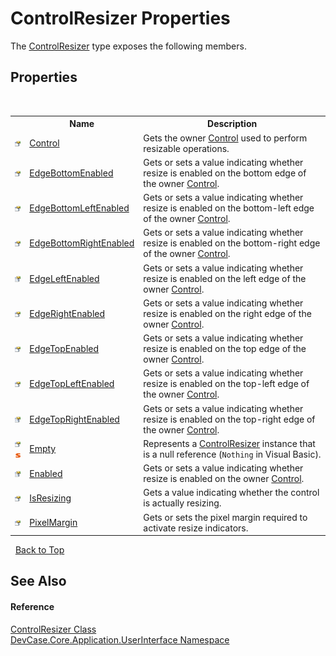 # ControlResizer Properties
 

The <a href="T_DevCase_Core_Application_UserInterface_ControlResizer">ControlResizer</a> type exposes the following members.


## Properties
&nbsp;<table><tr><th></th><th>Name</th><th>Description</th></tr><tr><td>![Public property](media/pubproperty.gif "Public property")</td><td><a href="P_DevCase_Core_Application_UserInterface_ControlResizer_Control">Control</a></td><td>
Gets the owner <a href="P_DevCase_Core_Application_UserInterface_ControlResizer_Control">Control</a> used to perform resizable operations.</td></tr><tr><td>![Public property](media/pubproperty.gif "Public property")</td><td><a href="P_DevCase_Core_Application_UserInterface_ControlResizer_EdgeBottomEnabled">EdgeBottomEnabled</a></td><td>
Gets or sets a value indicating whether resize is enabled on the bottom edge of the owner <a href="P_DevCase_Core_Application_UserInterface_ControlResizer_Control">Control</a>.</td></tr><tr><td>![Public property](media/pubproperty.gif "Public property")</td><td><a href="P_DevCase_Core_Application_UserInterface_ControlResizer_EdgeBottomLeftEnabled">EdgeBottomLeftEnabled</a></td><td>
Gets or sets a value indicating whether resize is enabled on the bottom-left edge of the owner <a href="P_DevCase_Core_Application_UserInterface_ControlResizer_Control">Control</a>.</td></tr><tr><td>![Public property](media/pubproperty.gif "Public property")</td><td><a href="P_DevCase_Core_Application_UserInterface_ControlResizer_EdgeBottomRightEnabled">EdgeBottomRightEnabled</a></td><td>
Gets or sets a value indicating whether resize is enabled on the bottom-right edge of the owner <a href="P_DevCase_Core_Application_UserInterface_ControlResizer_Control">Control</a>.</td></tr><tr><td>![Public property](media/pubproperty.gif "Public property")</td><td><a href="P_DevCase_Core_Application_UserInterface_ControlResizer_EdgeLeftEnabled">EdgeLeftEnabled</a></td><td>
Gets or sets a value indicating whether resize is enabled on the left edge of the owner <a href="P_DevCase_Core_Application_UserInterface_ControlResizer_Control">Control</a>.</td></tr><tr><td>![Public property](media/pubproperty.gif "Public property")</td><td><a href="P_DevCase_Core_Application_UserInterface_ControlResizer_EdgeRightEnabled">EdgeRightEnabled</a></td><td>
Gets or sets a value indicating whether resize is enabled on the right edge of the owner <a href="P_DevCase_Core_Application_UserInterface_ControlResizer_Control">Control</a>.</td></tr><tr><td>![Public property](media/pubproperty.gif "Public property")</td><td><a href="P_DevCase_Core_Application_UserInterface_ControlResizer_EdgeTopEnabled">EdgeTopEnabled</a></td><td>
Gets or sets a value indicating whether resize is enabled on the top edge of the owner <a href="P_DevCase_Core_Application_UserInterface_ControlResizer_Control">Control</a>.</td></tr><tr><td>![Public property](media/pubproperty.gif "Public property")</td><td><a href="P_DevCase_Core_Application_UserInterface_ControlResizer_EdgeTopLeftEnabled">EdgeTopLeftEnabled</a></td><td>
Gets or sets a value indicating whether resize is enabled on the top-left edge of the owner <a href="P_DevCase_Core_Application_UserInterface_ControlResizer_Control">Control</a>.</td></tr><tr><td>![Public property](media/pubproperty.gif "Public property")</td><td><a href="P_DevCase_Core_Application_UserInterface_ControlResizer_EdgeTopRightEnabled">EdgeTopRightEnabled</a></td><td>
Gets or sets a value indicating whether resize is enabled on the top-right edge of the owner <a href="P_DevCase_Core_Application_UserInterface_ControlResizer_Control">Control</a>.</td></tr><tr><td>![Public property](media/pubproperty.gif "Public property")![Static member](media/static.gif "Static member")</td><td><a href="P_DevCase_Core_Application_UserInterface_ControlResizer_Empty">Empty</a></td><td>
Represents a <a href="T_DevCase_Core_Application_UserInterface_ControlResizer">ControlResizer</a> instance that is a null reference (`Nothing` in Visual Basic).</td></tr><tr><td>![Public property](media/pubproperty.gif "Public property")</td><td><a href="P_DevCase_Core_Application_UserInterface_ControlResizer_Enabled">Enabled</a></td><td>
Gets or sets a value indicating whether resize is enabled on the owner <a href="P_DevCase_Core_Application_UserInterface_ControlResizer_Control">Control</a>.</td></tr><tr><td>![Public property](media/pubproperty.gif "Public property")</td><td><a href="P_DevCase_Core_Application_UserInterface_ControlResizer_IsResizing">IsResizing</a></td><td>
Gets a value indicating whether the control is actually resizing.</td></tr><tr><td>![Public property](media/pubproperty.gif "Public property")</td><td><a href="P_DevCase_Core_Application_UserInterface_ControlResizer_PixelMargin">PixelMargin</a></td><td>
Gets or sets the pixel margin required to activate resize indicators.</td></tr></table>&nbsp;
<a href="#controlresizer-properties">Back to Top</a>

## See Also


#### Reference
<a href="T_DevCase_Core_Application_UserInterface_ControlResizer">ControlResizer Class</a><br /><a href="N_DevCase_Core_Application_UserInterface">DevCase.Core.Application.UserInterface Namespace</a><br />